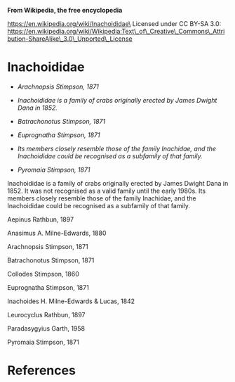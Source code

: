 **From Wikipedia, the free encyclopedia**

https://en.wikipedia.org/wiki/Inachoididae\
Licensed under CC BY-SA 3.0:\
https://en.wikipedia.org/wiki/Wikipedia:Text\_of\_Creative\_Commons\_Attribution-ShareAlike\_3.0\_Unported\_License

Inachoididae
============

-   *Arachnopsis Stimpson, 1871*

-   *Inachoididae is a family of crabs originally erected by James
    Dwight Dana in 1852.*

-   *Batrachonotus Stimpson, 1871*

-   *Euprognatha Stimpson, 1871*

-   *Its members closely resemble those of the family Inachidae, and the
    Inachoididae could be recognised as a subfamily of that family.*

-   *Pyromaia Stimpson, 1871*

Inachoididae is a family of crabs originally erected by James Dwight
Dana in 1852. It was not recognised as a valid family until the early
1980s. Its members closely resemble those of the family Inachidae, and
the Inachoididae could be recognised as a subfamily of that family.

Aepinus Rathbun, 1897

Anasimus A. Milne-Edwards, 1880

Arachnopsis Stimpson, 1871

Batrachonotus Stimpson, 1871

Collodes Stimpson, 1860

Euprognatha Stimpson, 1871

Inachoides H. Milne-Edwards & Lucas, 1842

Leurocyclus Rathbun, 1897

Paradasygyius Garth, 1958

Pyromaia Stimpson, 1871

References
==========
